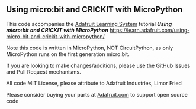## Using micro:bit and CRICKIT with MicroPython

This code accompanies the [Adafruit Learning System](https://learn.adafruit.com) tutorial ***Using micro:bit and CRICKIT with MicroPython***
https://learn.adafruit.com/using-micro-bit-and-crickit-with-micropython/

Note this code is written in MicroPython, NOT CircuitPython, as only MicroPython runs on the first generation micro:bit.

If you are looking to make changes/additions, please use the GitHub Issues and Pull Request mechanisms.

All code MIT License, please attribute to Adafruit Industries, Limor Fried

Please consider buying your parts at [Adafruit.com](https://www.adafruit.com) to support open source code
